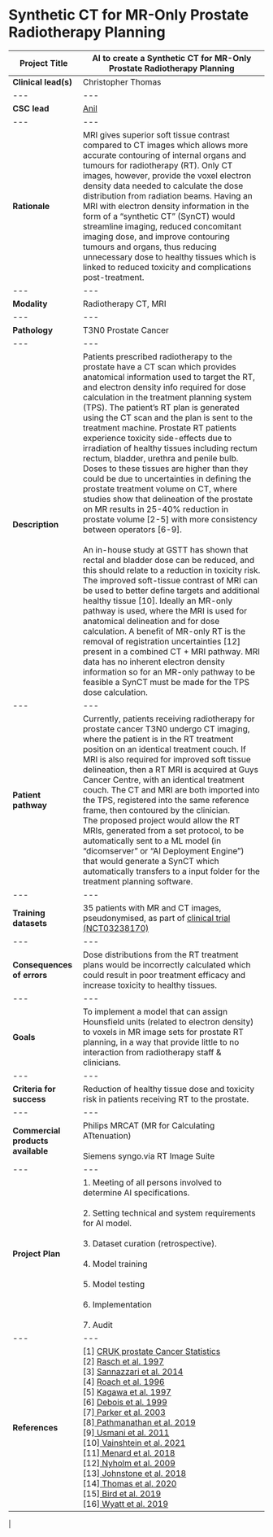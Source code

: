 # **Synthetic CT for MR-Only Prostate Radiotherapy Planning**

| Project Title | AI to create a Synthetic CT for MR-Only Prostate Radiotherapy Planning|
| --- | --- |
| <b>Clinical lead(s)</b> |  Christopher Thomas|
| --- | --- |
| <b>CSC lead</b> | [Anil](/team/anil.html) |
| --- | --- |
| <b>Rationale</b> | MRI gives superior soft tissue contrast compared to CT images which allows more accurate contouring of internal organs and tumours for radiotherapy (RT). Only CT images, however, provide the voxel electron density data needed to calculate the dose distribution from radiation beams. Having an MRI with electron density information in the form of a “synthetic CT” (SynCT) would streamline imaging, reduced concomitant imaging dose, and improve contouring tumours and organs, thus reducing unnecessary dose to healthy tissues which is linked to reduced toxicity and complications post-treatment.    |
| --- | --- |
| <b>Modality</b> | Radiotherapy CT, MRI|
| --- | --- |
| <b>Pathology</b> | T3N0 Prostate Cancer |
| --- | --- |
| <b>Description</b> |Patients prescribed radiotherapy to the prostate have a CT scan which provides anatomical information used to target the RT, and electron density info required for dose calculation in the treatment planning system (TPS). The patient’s RT plan is generated using the CT scan and the plan is sent to the treatment machine. Prostate RT patients experience toxicity side-effects due to irradiation of healthy tissues including rectum rectum, bladder, urethra and penile bulb. Doses to these tissues are higher than they could be due to uncertainties in defining the prostate treatment volume on CT, where studies show that delineation of the prostate on MR results in 25-40% reduction in prostate volume [2-5] with more consistency between operators [6-9]. <br><br> An in-house study at GSTT has shown that rectal and bladder dose can be reduced, and this should relate to a reduction in toxicity risk. The improved soft-tissue contrast of MRI can be used to better define targets and additional healthy tissue [10]. Ideally an MR-only pathway is used, where the MRI is used for anatomical delineation and for dose calculation. A benefit of MR-only RT is the removal of registration uncertainties [12] present in a combined CT + MRI pathway. MRI data has no inherent electron density information so for an MR-only pathway to be feasible a SynCT must be made for the TPS dose calculation.|
| --- | --- |
| <b>Patient pathway</b> | Currently, patients receiving radiotherapy for prostate cancer T3N0 undergo CT imaging, where the patient is in the RT treatment position on an identical treatment couch. If MRI is also required for improved soft tissue delineation, then a RT MRI is acquired at Guys Cancer Centre, with an identical treatment couch. The CT and MRI are both imported into the TPS, registered into the same reference frame, then contoured by the clinician.<br>The proposed project would allow the RT MRIs, generated from a set protocol, to be automatically sent to a ML model (in “dicomserver” or “AI Deployment Engine”) that would generate a SynCT which automatically transfers to a input folder for the treatment planning software. ||
| --- | --- |
| <b>Training datasets</b> | 35 patients with MR and CT images, pseudonymised, as part of <a href= "https://clinicaltrials.gov/ct2/show/NCT03238170"> clinical trial (NCT03238170)</a>  |
| --- | --- |
| <b>Consequences of errors</b> | Dose distributions from the RT treatment plans would be incorrectly calculated which could result in poor treatment efficacy and increase toxicity to healthy tissues.  |
| --- | --- |
| <b>Goals</b> | To implement a model that can assign Hounsfield units (related to electron density) to voxels in MR image sets for prostate RT planning, in a way that provide little to no interaction from radiotherapy staff & clinicians.  |
| --- | --- |
| <b>Criteria for success</b> | Reduction of healthy tissue dose and toxicity risk in patients receiving RT to the prostate. |
| --- | --- |
| <b>Commercial products available</b> | Philips MRCAT (MR for Calculating ATtenuation) <br><br>Siemens syngo.via RT Image Suite|
| --- | --- |
| <b>Project Plan</b> | 1.	Meeting of all persons involved to determine AI specifications. <br><br> 2.	Setting technical and system requirements for AI model. <br> <br> 3. Dataset curation (retrospective). <br><br> 4.	Model training<br><br>5.	Model testing <br><br>6.	Implementation <br><br>7. Audit|
| --- | --- |
| <b>References</b> | [1] <a href=" https://www.cancerresearchuk.org/health-professional/cancer-statistics/statistics-by-cancer-type/prostate-cancer" > CRUK prostate Cancer Statistics</a><br>[2] <a href = "https://doi.org/10.1016/s0360-3016(98)00351-4"> Rasch et al. 1997</a><br>[3] <a href = "https://doi.org/10.1259/bjr.75.895.750603"> Sannazzari et al. 2014</a><br>[4] <a href = "https://doi.org/10.1016/0360-3016(96)00232-5"> Roach et al. 1996</a><br>[5] <a href = "https://doi.org/10.1016/s0360-3016(96)00620-7"> Kagawa et al. 1997</a><br>[6] <a href = "https://doi.org/10.1016/s0360-3016(99)00288-6" > Debois et al. 1999 </a><br>[7]<a href = "https://doi.org/10.1016/s0167-8140(02)00407-3"> Parker et al. 2003 </a><br>[8]<a href = "https://doi.org/10.1259/bjr.20180948"> Pathmanathan et al. 2019</a><br>[9]<a href = "https://doi.org/10.1016/j.ijrobp.2010.03.019"> Usmani et al. 2011</a><br>[10]<a href = "https://doi.org/10.1186/1748-717x-7-82"> Vainshtein et al. 2021</a><br>[11]<a href = "https://doi.org/10.1016/j.rcl.2017.10.012"> Menard et al. 2018</a><br>[12]<a href = "https://doi.org/10.1186/1748-717x-4-54"> Nyholm et al. 2009</a><br>[13]<a href = "https://doi.org/10.1016/j.ijrobp.2017.08.043"> Johnstone et al. 2018</a><br>[14]<a href = "https://doi.org/10.1016/S0167-8140(21)01769-2"> Thomas et al. 2020</a><br>[15]<a href = "https://doi.org/10.1016/j.ijrobp.2019.06.2530"> Bird et al. 2019</a><br>[16]<a href = "https://doi.org/10.1016/j.phro.2019.11.005"> Wyatt et al. 2019</a><br>|
 |